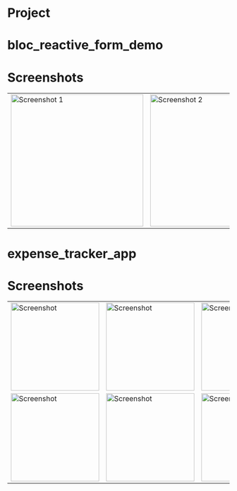 # Project

# bloc_reactive_form_demo

# Screenshots

<table>
  <tr>
    <td><img src="Screenshot_20241028_095928.png" alt="Screenshot 1" width="300"/></td>
    <td><img src="Screenshot_20241028_100032.png" alt="Screenshot 2" width="300"/></td>
  </tr>
</table>

# expense_tracker_app

# Screenshots

<table>
  <tr>
    <td><img src="Screenshot_20241028_101346.png" alt="Screenshot" width="200"/></td>
    <td><img src="Screenshot_20241028_101355.png" alt="Screenshot" width="200"/></td>
    <td><img src="Screenshot_20241028_101511.png" alt="Screenshot" width="200"/></td>
    <td><img src="Screenshot_20241028_101521.png" alt="Screenshot" width="200"/></td>
  </tr>
  <tr>
    <td><img src="Screenshot_20241028_101529.png" alt="Screenshot" width="200"/></td>
    <td><img src="Screenshot_20241028_101537.png" alt="Screenshot" width="200"/></td>
    <td><img src="Screenshot_20241028_101544.png" alt="Screenshot" width="200"/></td>
    <td></td>
  </tr>
</table>
